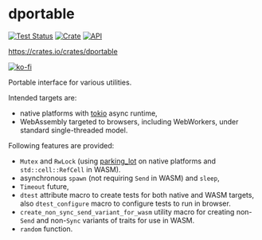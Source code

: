# dportable

[![Test Status](https://github.com/zduny/dportable/actions/workflows/rust.yml/badge.svg)](https://github.com/zduny/dportable/actions)
[![Crate](https://img.shields.io/crates/v/dportable.svg)](https://crates.io/crates/dportable)
[![API](https://docs.rs/dportable/badge.svg)](https://docs.rs/dportable)

https://crates.io/crates/dportable

[![ko-fi](https://ko-fi.com/img/githubbutton_sm.svg)](https://ko-fi.com/O5O31JYZ4)

Portable interface for various utilities.

Intended targets are:
 - native platforms with [tokio](https://docs.rs/tokio/latest/tokio/) async runtime,
 - WebAssembly targeted to browsers, including WebWorkers,
   under standard single-threaded model.

Following features are provided:
 - `Mutex` and `RwLock` (using [parking_lot](https://docs.rs/parking_lot/latest/parking_lot/) on native platforms and `std::cell::RefCell` in WASM).  
 - asynchronous `spawn` (not requiring `Send` in WASM) and `sleep`,
 - `Timeout` future,
 - `dtest` attribute macro to create tests for both
    native and WASM targets, also `dtest_configure`
    macro to configure tests to run in browser.
 - `create_non_sync_send_variant_for_wasm` utility macro for creating
    non-`Send` and non-`Sync` variants of traits for use in WASM.
 - `random` function.
